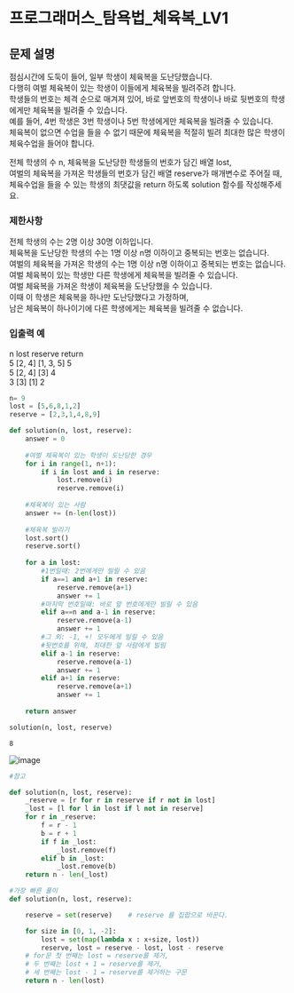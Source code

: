 # 프로그래머스_탐욕법_체육복_LV1

## 문제 설명
점심시간에 도둑이 들어, 일부 학생이 체육복을 도난당했습니다.\
다행히 여벌 체육복이 있는 학생이 이들에게 체육복을 빌려주려 합니다.\
학생들의 번호는 체격 순으로 매겨져 있어, 바로 앞번호의 학생이나 바로 뒷번호의 학생에게만 체육복을 빌려줄 수 있습니다.\
예를 들어, 4번 학생은 3번 학생이나 5번 학생에게만 체육복을 빌려줄 수 있습니다.\
체육복이 없으면 수업을 들을 수 없기 때문에 체육복을 적절히 빌려 최대한 많은 학생이 체육수업을 들어야 합니다.

전체 학생의 수 n, 체육복을 도난당한 학생들의 번호가 담긴 배열 lost,\
여벌의 체육복을 가져온 학생들의 번호가 담긴 배열 reserve가 매개변수로 주어질 때,\
체육수업을 들을 수 있는 학생의 최댓값을 return 하도록 solution 함수를 작성해주세요.

### 제한사항
전체 학생의 수는 2명 이상 30명 이하입니다.\
체육복을 도난당한 학생의 수는 1명 이상 n명 이하이고 중복되는 번호는 없습니다.\
여벌의 체육복을 가져온 학생의 수는 1명 이상 n명 이하이고 중복되는 번호는 없습니다.\
여벌 체육복이 있는 학생만 다른 학생에게 체육복을 빌려줄 수 있습니다.\
여벌 체육복을 가져온 학생이 체육복을 도난당했을 수 있습니다.\
이때 이 학생은 체육복을 하나만 도난당했다고 가정하며,\
남은 체육복이 하나이기에 다른 학생에게는 체육복을 빌려줄 수 없습니다.


### 입출력 예
n	lost	reserve	return\
5	[2, 4]	[1, 3, 5]	5\
5	[2, 4]	[3]	4\
3	[3]	[1]	2


```python
n= 9
lost = [5,6,8,1,2]
reserve = [2,3,1,4,8,9] 

def solution(n, lost, reserve):
    answer = 0
    
    #여벌 체육복이 있는 학생이 도난당한 경우
    for i in range(1, n+1):
        if i in lost and i in reserve:
            lost.remove(i)
            reserve.remove(i)
            
    #체육복이 있는 사람
    answer += (n-len(lost))
            
    #체육복 빌리기  
    lost.sort()
    reserve.sort()
    
    for a in lost: 
        #1번일때: 2번에게만 빌릴 수 있음
        if a==1 and a+1 in reserve:
            reserve.remove(a+1)
            answer += 1 
        #마지막 번호일때: 바로 앞 번호에게만 빌릴 수 있음
        elif a==n and a-1 in reserve:
            reserve.remove(a-1)
            answer += 1  
        #그 외: -1, +! 모두에게 빌릴 수 있음
        #뒷번호를 위해, 최대한 앞 사람에게 빌림
        elif a-1 in reserve:
            reserve.remove(a-1)
            answer += 1 
        elif a+1 in reserve:
            reserve.remove(a+1)
            answer += 1  
            
    return answer

solution(n, lost, reserve)
```

    8

![image](https://user-images.githubusercontent.com/52664532/165772952-4d6d056e-be3c-439f-be49-7c0b1dbda99e.png)


```python
#참고

def solution(n, lost, reserve):
    _reserve = [r for r in reserve if r not in lost]
    _lost = [l for l in lost if l not in reserve]
    for r in _reserve:
        f = r - 1
        b = r + 1
        if f in _lost:
            _lost.remove(f)
        elif b in _lost:
            _lost.remove(b)
    return n - len(_lost)
```

```python
#가장 빠른 풀이
def solution(n, lost, reserve):

    reserve = set(reserve)    # reserve 를 집합으로 바꾼다.

    for size in [0, 1, -2]:   
        lost = set(map(lambda x : x+size, lost))
        reserve, lost = reserve - lost, lost - reserve                         
	# for문 첫 번째는 lost = reserve를 제거, 
 	# 두 번째는 lost + 1 = reserve를 제거,
 	# 세 번째는 lost - 1 = reserve를 제거하는 구문
    return n - len(lost)
```
